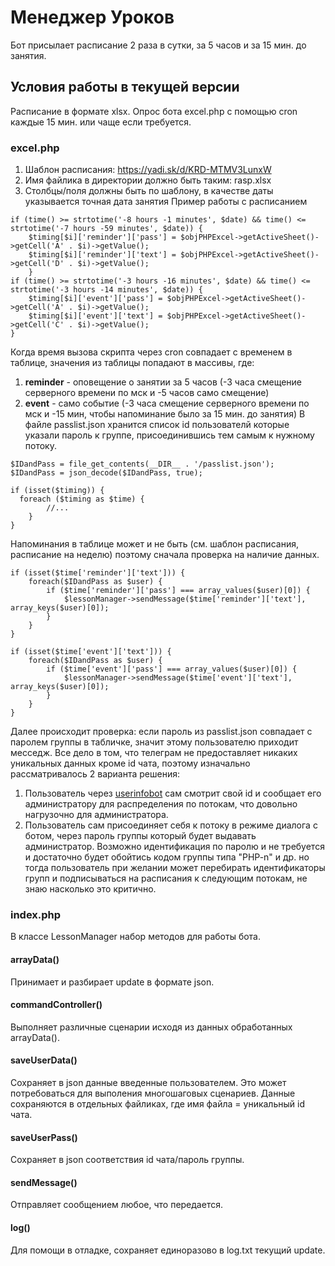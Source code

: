 # Менеджер Уроков
Бот присылает расписание 2 раза в сутки, за 5 часов и за 15 мин. до занятия.
## Условия работы в текущей версии
Расписание в формате xlsx. Опрос бота excel.php с помощью cron каждые 15 мин. или чаще если требуется.
### excel.php
1. Шаблон расписания: https://yadi.sk/d/KRD-MTMV3LunxW
2. Имя файлика в директории должно быть таким: rasp.xlsx
3. Столбцы/поля должны быть по шаблону, в качестве даты указывается точная дата занятия
Пример работы с расписанием
```
if (time() >= strtotime('-8 hours -1 minutes', $date) && time() <= strtotime('-7 hours -59 minutes', $date)) {
    $timing[$i]['reminder']['pass'] = $objPHPExcel->getActiveSheet()->getCell('A' . $i)->getValue();
    $timing[$i]['reminder']['text'] = $objPHPExcel->getActiveSheet()->getCell('D' . $i)->getValue();
    }
if (time() >= strtotime('-3 hours -16 minutes', $date) && time() <= strtotime('-3 hours -14 minutes', $date)) {
    $timing[$i]['event']['pass'] = $objPHPExcel->getActiveSheet()->getCell('A' . $i)->getValue();
    $timing[$i]['event']['text'] = $objPHPExcel->getActiveSheet()->getCell('C' . $i)->getValue();
}
```
Когда время вызова скрипта через cron совпадает с временем в таблице, значения из таблицы попадают в массивы, где:
1. **reminder** - оповещение о занятии за 5 часов (-3 часа смещение серверного времени по мск и -5 часов само смещение)
2. **event** - само событие (-3 часа смещение серверного времени по мск и -15 мин, чтобы напоминание было за 15 мин. до занятия)
В файле passlist.json хранится список id пользователй которые указали пароль к группе, присоединившись тем самым к нужному потоку.
```
$IDandPass = file_get_contents(__DIR__ . '/passlist.json');
$IDandPass = json_decode($IDandPass, true);

if (isset($timing)) {
  foreach ($timing as $time) {
        //...
    }
}
```
Напоминания в таблице может и не быть (см. шаблон расписания, расписание на неделю) поэтому сначала проверка на наличие данных.
```
if (isset($time['reminder']['text'])) {
    foreach($IDandPass as $user) {
        if ($time['reminder']['pass'] === array_values($user)[0]) {
            $lessonManager->sendMessage($time['reminder']['text'], array_keys($user)[0]);
        }
    }
}

if (isset($time['event']['text'])) {
    foreach($IDandPass as $user) {
        if ($time['event']['pass'] === array_values($user)[0]) {
            $lessonManager->sendMessage($time['event']['text'], array_keys($user)[0]);
        }
    }
}
```
Далее происходит проверка: если пароль из passlist.json совпадает с паролем группы в табличке, значит этому пользователю приходит месседж.
Все дело в том, что телеграм не предоставляет никаких уникальных данных кроме id чата, поэтому изначально рассматривалось 2 варианта решения:
1. Пользователь через [userinfobot](https://telegram.me/userinfobot) сам смотрит свой id и сообщает его администратору для распределения по потокам, что довольно нагрузочно для администратора.
2. Пользователь сам присоединяет себя к потоку в режиме диалога с ботом, через пароль группы который будет выдавать администратор.
Возможно идентификация по паролю и не требуется и достаточно будет обойтись кодом группы типа "PHP-n" и др. но тогда пользователь при желании может перебирать идентификаторы групп и подписываться на расписания к следующим потокам, не знаю насколько это критично.
### index.php
В классе LessonManager набор методов для работы бота.
#### arrayData()
Принимает и разбирает update в формате json.
#### commandController()
Выполняет различные сценарии исходя из данных обработанных arrayData().
#### saveUserData()
Сохраняет в json данные введенные пользователем. Это может потребоваться для выполения многошаговых сценариев. Данные сохраняются в отдельных файликах, где имя файла = уникальный id чата.
#### saveUserPass()
Сохраняет в json соответствия id чата/пароль группы.
#### sendMessage()
Отправляет сообщением любое, что передается.
#### log()
Для помощи в отладке, сохраняет единоразово в log.txt текущий update.

